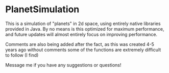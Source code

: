 PlanetSimulation
================

This is a simulation of "planets" in 2d space, using entirely native libraries provided in Java.
By no means is this optimized for maximum performance, and future updates will almost entirely focus on improving performance.

Comments are also being added after the fact, as this was created 4-5 years ago without comments some of the functions are extremely difficult to follow (I find)

Message me if you have any suggestions or questions!
